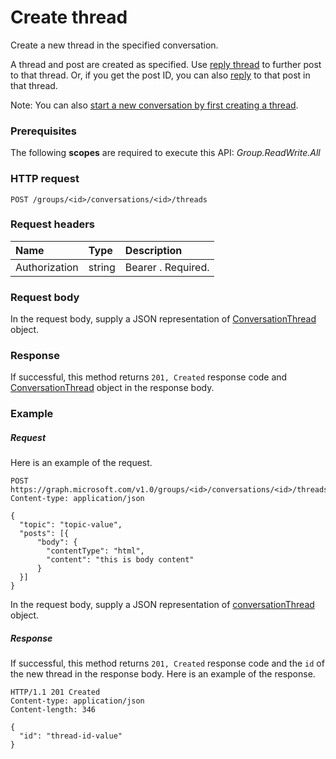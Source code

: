 # Create thread

Create a new thread in the specified conversation. 

A thread and post are created as specified. Use [reply thread](conversationthread_reply.md) to further post 
to that thread. Or, if you get the post ID, you can also [reply](post_reply.md) to that post in that thread.

Note: You can also [start a new conversation by first creating a thread](group_post_threads.md).

### Prerequisites
The following **scopes** are required to execute this API:
*Group.ReadWrite.All*
### HTTP request
<!-- { "blockType": "ignored" } -->
```http
POST /groups/<id>/conversations/<id>/threads
```
### Request headers
| Name       | Type | Description|
|:---------------|:--------|:----------|
| Authorization  | string  | Bearer <token>. Required. |

### Request body
In the request body, supply a JSON representation of [ConversationThread](../resources/conversationthread.md) object.


### Response
If successful, this method returns `201, Created` response code and [ConversationThread](../resources/conversationthread.md) object in the response body.

### Example
##### Request
Here is an example of the request.
<!-- {
  "blockType": "request",
  "name": "create_conversationthread_from_conversation"
}-->
```http
POST https://graph.microsoft.com/v1.0/groups/<id>/conversations/<id>/threads
Content-type: application/json

{
  "topic": "topic-value",
  "posts": [{
      "body": {
        "contentType": "html",
        "content": "this is body content"
      }
  }]
}
```
In the request body, supply a JSON representation of [conversationThread](../resources/conversationthread.md) object.
##### Response

If successful, this method returns `201, Created` response code and the `id` of the new thread in the response body.
Here is an example of the response. 
<!-- {
  "blockType": "response",
  "truncated": true,
  "@odata.type": "microsoft.graph.conversationThread"
} -->
```http
HTTP/1.1 201 Created
Content-type: application/json
Content-length: 346

{
  "id": "thread-id-value"
}
```

<!-- uuid: 8fcb5dbc-d5aa-4681-8e31-b001d5168d79
2015-10-25 14:57:30 UTC -->
<!-- {
  "type": "#page.annotation",
  "description": "Create thread",
  "keywords": "",
  "section": "documentation",
  "tocPath": ""
}-->
